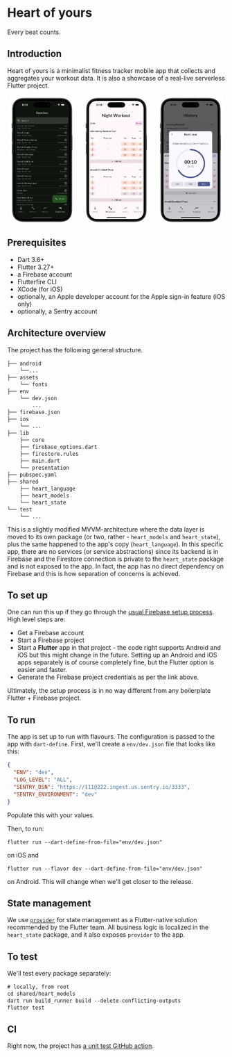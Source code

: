 # Heart of yours

Every beat counts.

## Introduction

Heart of yours is a minimalist fitness tracker mobile app that collects and aggregates your workout
data. It is also a
showcase of a real-live serverless Flutter project.

<div style="display: flex; justify-content: space-around; align-items: center; gap: 10px;">
  <img src="assets/screenshots/exercises.png" alt="Exercises" style="width: 30%;">
  <img src="assets/screenshots/workout.png" alt="History" style="width: 30%;">
  <img src="assets/screenshots/timer.png" alt="Workout" style="width: 30%;">
</div>

## Prerequisites

- Dart 3.6+
- Flutter 3.27+
- a Firebase account
- Flutterfire CLI
- XCode (for iOS)
- optionally, an Apple developer account for the Apple sign-in feature (iOS only)
- optionally, a Sentry account

## Architecture overview

The project has the following general structure.

```
├── android
    └──...
├── assets
    └── fonts
├── env
    └── dev.json
        ...
├── firebase.json
├── ios
    └── ...
├── lib
    ├── core
    ├── firebase_options.dart
    ├── firestore.rules
    ├── main.dart
    └── presentation
├── pubspec.yaml
├── shared
    ├── heart_language
    ├── heart_models
    └── heart_state
└── test
    └── ...
```

This is a slightly modified MVVM-architecture where the data layer is moved to its own package (or
two, rather -
`heart_models` and `heart_state`), plus the same happened to the app's copy (`heart_language`). In
this specific app,
there are no services (or service abstractions) since its backend is in Firebase and the Firestore
connection is private
to the `heart_state` package and is not exposed to the app. In fact, the app has no direct
dependency on Firebase and
this is how separation of concerns is achieved.

## To set up

One can run this up if they go through
the [usual Firebase setup process](https://firebase.flutter.dev/docs/overview/).
High level steps are:

- Get a Firebase account
- Start a Firebase project
- Start a **Flutter** app in that project - the code right supports Android and iOS but this might
  change in the future.
  Setting up an Android and iOS apps separately is of course completely fine, but the Flutter option
  is easier and
  faster.
- Generate the Firebase project credentials as per the link above.

Ultimately, the setup process is in no way different from any boilerplate Flutter + Firebase
project.

## To run

The app is set up to run with flavours. The configuration is passed to the app with `dart-define`.
First, we'll create a `env/dev.json` file that looks like this:

```json
{
  "ENV": "dev",
  "LOG_LEVEL": "ALL",
  "SENTRY_DSN": "https://111@222.ingest.us.sentry.io/3333",
  "SENTRY_ENVIRONMENT": "dev"
}
```

Populate this with your values.

Then, to run:

```shell
flutter run --dart-define-from-file="env/dev.json"
```

on iOS and

```shell
flutter run --flavor dev --dart-define-from-file="env/dev.json"
```

on Android. This will change when we'll get closer to the release.

## State management

We use [`provider`](https://pub.dev/packages/provider) for state management as a Flutter-native
solution recommended by
the Flutter team. All business logic is localized in the `heart_state` package, and it also
exposes `provider` to the
app.

## To test

We'll test every package separately:

```shell
# locally, from root
cd shared/heart_models
dart run build_runner build --delete-conflicting-outputs
flutter test
```

## CI

Right now, the project has [a unit test GitHub action](.github/workflows/unit-tests.yml).